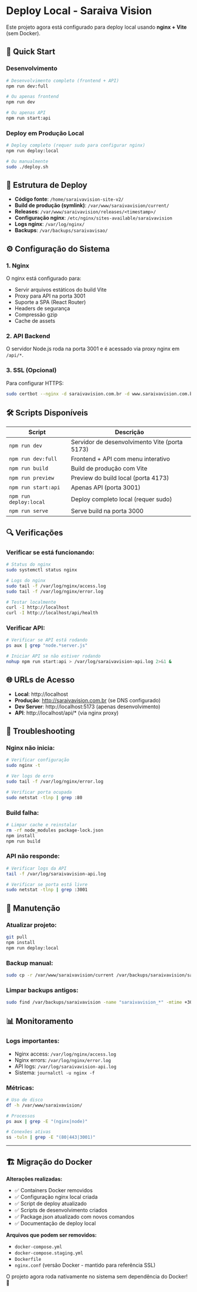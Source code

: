 # Deploy Local - Saraiva Vision

Este projeto agora está configurado para deploy local usando **nginx + Vite** (sem Docker).

## 🚀 Quick Start

### Desenvolvimento
```bash
# Desenvolvimento completo (frontend + API)
npm run dev:full

# Ou apenas frontend
npm run dev

# Ou apenas API
npm run start:api
```

### Deploy em Produção Local
```bash
# Deploy completo (requer sudo para configurar nginx)
npm run deploy:local

# Ou manualmente
sudo ./deploy.sh
```

## 📁 Estrutura de Deploy

- **Código fonte**: `/home/saraivavision-site-v2/`
- **Build de produção (symlink)**: `/var/www/saraivavision/current/`
- **Releases**: `/var/www/saraivavision/releases/<timestamp>/`
- **Configuração nginx**: `/etc/nginx/sites-available/saraivavision`
- **Logs nginx**: `/var/log/nginx/`
- **Backups**: `/var/backups/saraivavisao/`

## ⚙️ Configuração do Sistema

### 1. Nginx
O nginx está configurado para:
- Servir arquivos estáticos do build Vite
- Proxy para API na porta 3001
- Suporte a SPA (React Router)
- Headers de segurança
- Compressão gzip
- Cache de assets

### 2. API Backend
O servidor Node.js roda na porta 3001 e é acessado via proxy nginx em `/api/*`.

### 3. SSL (Opcional)
Para configurar HTTPS:
```bash
sudo certbot --nginx -d saraivavision.com.br -d www.saraivavision.com.br
```

## 🛠️ Scripts Disponíveis

| Script | Descrição |
|--------|-----------|
| `npm run dev` | Servidor de desenvolvimento Vite (porta 5173) |
| `npm run dev:full` | Frontend + API com menu interativo |
| `npm run build` | Build de produção com Vite |
| `npm run preview` | Preview do build local (porta 4173) |
| `npm run start:api` | Apenas API (porta 3001) |
| `npm run deploy:local` | Deploy completo local (requer sudo) |
| `npm run serve` | Serve build na porta 3000 |

## 🔍 Verificações

### Verificar se está funcionando:
```bash
# Status do nginx
sudo systemctl status nginx

# Logs do nginx
sudo tail -f /var/log/nginx/access.log
sudo tail -f /var/log/nginx/error.log

# Testar localmente
curl -I http://localhost
curl -I http://localhost/api/health
```

### Verificar API:
```bash
# Verificar se API está rodando
ps aux | grep "node.*server.js"

# Iniciar API se não estiver rodando
nohup npm run start:api > /var/log/saraivavision-api.log 2>&1 &
```

## 🌐 URLs de Acesso

- **Local**: http://localhost
- **Produção**: http://saraivavision.com.br (se DNS configurado)
- **Dev Server**: http://localhost:5173 (apenas desenvolvimento)
- **API**: http://localhost/api/* (via nginx proxy)

## 🐛 Troubleshooting

### Nginx não inicia:
```bash
# Verificar configuração
sudo nginx -t

# Ver logs de erro
sudo tail -f /var/log/nginx/error.log

# Verificar porta ocupada
sudo netstat -tlnp | grep :80
```

### Build falha:
```bash
# Limpar cache e reinstalar
rm -rf node_modules package-lock.json
npm install
npm run build
```

### API não responde:
```bash
# Verificar logs da API
tail -f /var/log/saraivavision-api.log

# Verificar se porta está livre
sudo netstat -tlnp | grep :3001
```

## 🔧 Manutenção

### Atualizar projeto:
```bash
git pull
npm install
npm run deploy:local
```

### Backup manual:
```bash
sudo cp -r /var/www/saraivavision/current /var/backups/saraivavision/saraivavision_$(date +%Y%m%d_%H%M%S)
```

### Limpar backups antigos:
```bash
sudo find /var/backups/saraivavision -name "saraivavision_*" -mtime +30 -exec rm -rf {} \;
```

## 📊 Monitoramento

### Logs importantes:
- Nginx access: `/var/log/nginx/access.log`
- Nginx errors: `/var/log/nginx/error.log`
- API logs: `/var/log/saraivavision-api.log`
- Sistema: `journalctl -u nginx -f`

### Métricas:
```bash
# Uso de disco
df -h /var/www/saraivavision/

# Processos
ps aux | grep -E "(nginx|node)"

# Conexões ativas
ss -tuln | grep -E "(80|443|3001)"
```

---

## 🏗️ Migração do Docker

**Alterações realizadas:**
- ✅ Containers Docker removidos
- ✅ Configuração nginx local criada
- ✅ Script de deploy atualizado
- ✅ Scripts de desenvolvimento criados
- ✅ Package.json atualizado com novos comandos
- ✅ Documentação de deploy local

**Arquivos que podem ser removidos:**
- `docker-compose.yml`
- `docker-compose.staging.yml`
- `Dockerfile`
- `nginx.conf` (versão Docker - mantido para referência SSL)

O projeto agora roda nativamente no sistema sem dependência do Docker! 🎉
